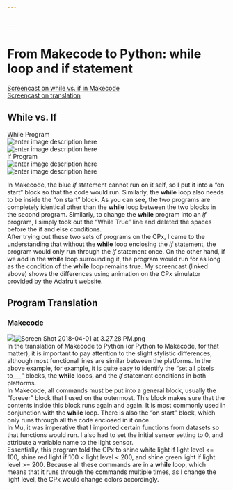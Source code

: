 ```yaml
---


---
```


<h1 id="from-makecode-to-python-while-loop-and-if-statement">From Makecode to Python: while loop and if statement</h1>
<p><a href="https://youtu.be/x1b70lIpeT8">Screencast on while vs. if in Makecode</a><br>
<a href="http://youtu.be/VGLsfKFcIFw?hd=1">Screencast on translation</a></p>
<h2 id="while-vs.-if">While vs. If</h2>
<p>While Program<br>
<img src="https://gracehanningxu.files.wordpress.com/2018/03/screen-shot-2018-03-15-at-1-58-24-pm.png?w=294&amp;h=254" alt="enter image description here"><br>
<img src="https://gracehanningxu.files.wordpress.com/2018/04/screen-shot-2018-04-01-at-3-51-19-pm.png?w=337" alt="enter image description here"><br>
If Program<br>
<img src="https://gracehanningxu.files.wordpress.com/2018/03/screen-shot-2018-03-15-at-1-42-19-pm2.png?w=302&amp;h=221" alt="enter image description here"><br>
<img src="https://gracehanningxu.files.wordpress.com/2018/04/screen-shot-2018-04-01-at-3-52-47-pm.png?w=305" alt="enter image description here"></p>
<p>In Makecode, the blue <em>if</em> statement cannot run on it self, so I put it into a “on start” block so that the code would run. Similarly, the <strong>while</strong> loop also needs to be inside the “on start” block. As you can see, the two programs are completely identical other than the <strong>while</strong> loop between the two blocks in the second program. Similarly, to change the <strong>while</strong> program into an <em>if</em> program, I simply took out the “While True” line and deleted the spaces before the if and else conditions.<br>
After trying out these two sets of programs on the CPx, I came to the understanding that without the <strong>while</strong> loop enclosing the <em>if</em> statement, the program would only run through the <em>if</em> statement once. On the other hand, if we add in the <strong>while</strong> loop surrounding it, the program would run for as long as the condition of the <strong>while</strong> loop remains true. My screencast (linked above) shows the differences using animation on the CPx simulator provided by the Adafruit website.</p>
<h2 id="program-translation">Program Translation</h2>
<h3 id="makecode">Makecode</h3>
<p><img src="https://gracehanningxu.files.wordpress.com/2018/04/screen-shot-2018-04-03-at-9-44-59-am.png?w=385"
<p><img src="https://gracehanningxu.files.wordpress.com/2018/04/screen-shot-2018-04-01-at-3-27-28-pm.png" alt="Screen Shot 2018-04-01 at 3.27.28 PM.png"><br>
In the translation of Makecode to Python (or Python to Makecode, for that matter), it is important to pay attention to the slight stylistic differences, although most functional lines are similar between the platforms. In the above example, for example, it is quite easy to identify the “set all pixels to___” blocks, the <strong>while</strong> loops, and the <em>if</em> statement conditions in both platforms.<br>
In Makecode, all commands must be put into a general block, usually the “forever” block that I used on the outermost. This block makes sure that the contents inside this block runs again and again. It is most commonly used in conjunction with the <strong>while</strong> loop. There is also the “on start” block, which only runs through all the code enclosed in it once.<br>
In Mu, it was imperative that I imported certain functions from datasets so that functions would run. I also had to set the initial sensor setting to 0, and attribute a variable name to the light sensor.<br>
Essentially, this program told the CPx to shine white light if light level &lt;= 100, shine red light if 100 &lt; light level &lt; 200, and shine green light if light level &gt;= 200. Because all these commands are in a <strong>while</strong> loop, which means that it runs through the commands multiple times, as I change the light level, the CPx would change colors accordingly.</p>

